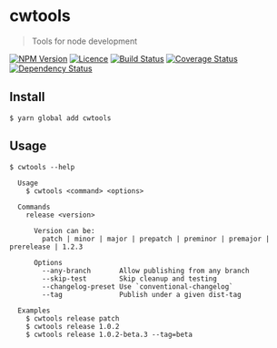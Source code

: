 # cwtools
> Tools for node development

[![NPM Version][npm-img]][npm-link]
[![Licence][licence-img]][licence-link]
[![Build Status][travis-img]][travis-link]
[![Coverage Status][codecov-img]][codecov-link]
[![Dependency Status][gemnasium-img]][gemnasium-link]


## Install

```
$ yarn global add cwtools
```


## Usage

```
$ cwtools --help

  Usage
    $ cwtools <command> <options>

  Commands
    release <version>

      Version can be:
        patch | minor | major | prepatch | preminor | premajor | prerelease | 1.2.3

      Options
        --any-branch       Allow publishing from any branch
        --skip-test        Skip cleanup and testing
        --changelog-preset Use `conventional-changelog`
        --tag              Publish under a given dist-tag

  Examples
    $ cwtools release patch
    $ cwtools release 1.0.2
    $ cwtools release 1.0.2-beta.3 --tag=beta
```


[npm-img]: https://img.shields.io/npm/v/cwtools.svg?style=flat-square
[npm-link]: https://www.npmjs.com/package/cwtools

[licence-img]: https://img.shields.io/npm/l/cwtools.svg?style=flat-square
[licence-link]: LICENCE.md

[travis-img]: https://img.shields.io/travis/colisweb/cwtools.svg?style=flat-square
[travis-link]: https://travis-ci.org/colisweb/cwtools

[codecov-img]: https://img.shields.io/codecov/c/github/colisweb/cwtools/master.svg?style=flat-square
[codecov-link]: https://codecov.io/github/colisweb/cwtools?branch=master

[gemnasium-img]: https://img.shields.io/gemnasium/colisweb/cwtools.svg?style=flat-square
[gemnasium-link]: https://gemnasium.com/github.com/colisweb/cwtools
